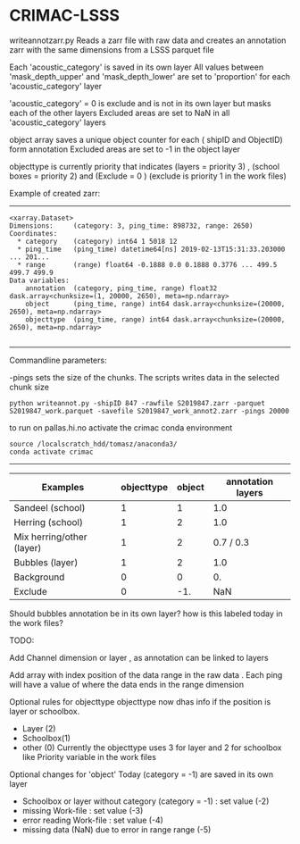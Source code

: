 # CRIMAC-LSSS

writeannotzarr.py
Reads a zarr file with raw data and creates an annotation zarr with the same dimensions from a LSSS parquet file

Each 'acoustic_category' is saved in its own layer
All values between 'mask_depth_upper' and 'mask_depth_lower' are set to 'proportion' for each 'acoustic_category' layer

'acoustic_category' = 0 is exclude and is not in its own layer but masks each of the other layers
Excluded areas are set to NaN in all 'acoustic_category' layers 


object array saves a unique object counter for each ( shipID and ObjectID) form annotation
Excluded areas are set to -1 in the object layer

objecttype is currently priority that indicates (layers = priority 3) , (school boxes = priority 2) and (Exclude = 0 )
(exclude is priority 1 in the work files) 


Example of created zarr:
________________________

```
<xarray.Dataset>
Dimensions:     (category: 3, ping_time: 898732, range: 2650)
Coordinates:
  * category    (category) int64 1 5018 12
  * ping_time   (ping_time) datetime64[ns] 2019-02-13T15:31:33.203000 ... 201...
  * range       (range) float64 -0.1888 0.0 0.1888 0.3776 ... 499.5 499.7 499.9
Data variables:
    annotation  (category, ping_time, range) float32 dask.array<chunksize=(1, 20000, 2650), meta=np.ndarray>
    object      (ping_time, range) int64 dask.array<chunksize=(20000, 2650), meta=np.ndarray>
    objecttype  (ping_time, range) int64 dask.array<chunksize=(20000, 2650), meta=np.ndarray>
    
```
________________________




Commandline parameters:

 -pings  sets the size of the chunks. The scripts writes data in the selected chunk size

```
python writeannot.py -shipID 847 -rawfile S2019847.zarr -parquet S2019847_work.parquet -savefile S2019847_work_annot2.zarr -pings 20000
```

to run on pallas.hi.no activate the crimac conda environment
```
source /localscratch_hdd/tomasz/anaconda3/
conda activate crimac
```
________________________


| Examples                  |objecttype| object | annotation layers|
| -------------             |--------  | ------ |     ----         |
| Sandeel (school)          | 1        |  1     |  1.0             |
| Herring (school)          | 1        |  2     |  1.0             |
| Mix herring/other (layer) | 1        |  2     |  0.7 / 0.3       |
| Bubbles (layer)           | 1        |  2     |  1.0             |
| Background                | 0        |  0     |  0.              |
| Exclude                   | 0        |  -1.   | NaN              |  

Should bubbles annotation be in its own layer? how is this labeled today in the work files?

TODO:

Add Channel dimension or layer , as annotation can be linked to layers

Add array with index position of the data range in the raw data . Each ping will have a value of where the data ends in the range dimension

Optional rules for objecttype
objecttype now dhas info if the position is layer or schoolbox.
- Layer (2)
- Schoolbox(1)
- other (0)
Currently the objecttype uses 3 for layer and 2 for schoolbox like Priority variable in the work files

 
Optional changes for  'object'
Today (category = -1) are saved in its own layer
- Schoolbox or layer without category (category = -1) : set value (-2)
- missing Work-file  : set value (-3)
- error reading Work-file  : set value (-4)
- missing data (NaN) due to error in range range (-5)
